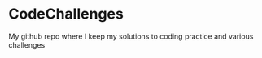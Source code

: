 # CodeChallenges
My github repo where I keep my solutions to coding practice and various challenges
